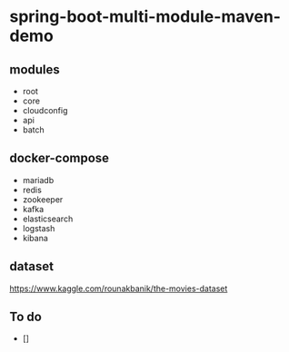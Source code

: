 # spring-boot-multi-module-maven-demo

## modules
- root
- core
- cloudconfig
- api
- batch

## docker-compose
- mariadb
- redis
- zookeeper
- kafka
- elasticsearch
- logstash
- kibana

## dataset
https://www.kaggle.com/rounakbanik/the-movies-dataset

## To do
- []
